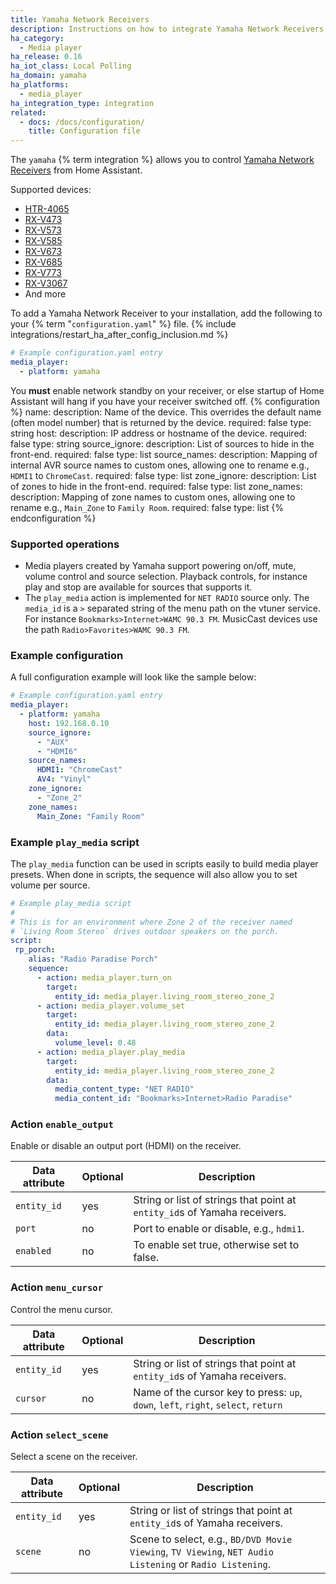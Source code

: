 ```yaml
---
title: Yamaha Network Receivers
description: Instructions on how to integrate Yamaha Network Receivers into Home Assistant.
ha_category:
  - Media player
ha_release: 0.16
ha_iot_class: Local Polling
ha_domain: yamaha
ha_platforms:
  - media_player
ha_integration_type: integration
related:
  - docs: /docs/configuration/
    title: Configuration file
---
```


The `yamaha` {% term integration %} allows you to control [Yamaha Network Receivers](https://usa.yamaha.com/products/audio-visual/av-receivers-amps/rx) from Home Assistant.

Supported devices:

- [HTR-4065](https://www.yamaha.com/cchtr4065/)
- [RX-V473](https://ca.yamaha.com/en/products/audio_visual/av_receivers_amps/rx-v473/specs.html)
- [RX-V573](https://ca.yamaha.com/en/products/audio_visual/av_receivers_amps/rx-v573/specs.html)
- [RX-V585](https://ca.yamaha.com/en/products/audio_visual/av_receivers_amps/rx-v585_u/specs.html)
- [RX-V673](https://ca.yamaha.com/en/products/audio_visual/av_receivers_amps/rx-v673/specs.html)
- [RX-V685](https://ca.yamaha.com/en/products/audio_visual/av_receivers_amps/rx-v685_u/specs.html)
- [RX-V773](https://ca.yamaha.com/en/products/audio_visual/av_receivers_amps/rx-v773/specs.html)
- [RX-V3067](https://ca.yamaha.com/en/products/audio_visual/av_receivers_amps/rx-v3067/specs.html)
- And more

To add a Yamaha Network Receiver to your installation, add the following to your {% term "`configuration.yaml`" %} file.
{% include integrations/restart_ha_after_config_inclusion.md %}

```yaml
# Example configuration.yaml entry
media_player:
  - platform: yamaha
```
You **must** enable network standby on your receiver, or else startup of Home Assistant will hang if you
have your receiver switched off.
{% configuration %}
name:
  description: Name of the device. This overrides the default name (often model number) that is returned by the device.
  required: false
  type: string
host:
  description: IP address or hostname of the device.
  required: false
  type: string
source_ignore:
  description: List of sources to hide in the front-end.
  required: false
  type: list
source_names:
  description: Mapping of internal AVR source names to custom ones, allowing one to rename e.g., `HDMI1` to `ChromeCast`.
  required: false
  type: list
zone_ignore:
  description: List of zones to hide in the front-end.
  required: false
  type: list
zone_names:
  description: Mapping of zone names to custom ones, allowing one to rename e.g., `Main_Zone` to `Family Room`.
  required: false
  type: list
{% endconfiguration %}

### Supported operations

- Media players created by Yamaha support powering on/off, mute,
  volume control and source selection. Playback controls, for instance
  play and stop are available for sources that supports it.
- The `play_media` action is implemented for `NET RADIO` source
  only. The `media_id` is a `>` separated string of the menu path on
  the vtuner service. For instance `Bookmarks>Internet>WAMC 90.3 FM`.
  MusicCast devices use the path `Radio>Favorites>WAMC 90.3 FM`.

### Example configuration

A full configuration example will look like the sample below:
```yaml
# Example configuration.yaml entry
media_player:
  - platform: yamaha
    host: 192.168.0.10
    source_ignore:
      - "AUX"
      - "HDMI6"
    source_names:
      HDMI1: "ChromeCast"
      AV4: "Vinyl"
    zone_ignore:
      - "Zone_2"
    zone_names:
      Main_Zone: "Family Room"
```

### Example `play_media` script

The `play_media` function can be used in scripts easily to build media
player presets. When done in scripts, the sequence will also allow you
to set volume per source.

```yaml
# Example play_media script
#
# This is for an environment where Zone 2 of the receiver named
# `Living Room Stereo` drives outdoor speakers on the porch.
script:
 rp_porch:
    alias: "Radio Paradise Porch"
    sequence:
      - action: media_player.turn_on
        target:
          entity_id: media_player.living_room_stereo_zone_2
      - action: media_player.volume_set
        target:
          entity_id: media_player.living_room_stereo_zone_2
        data:
          volume_level: 0.48
      - action: media_player.play_media
        target:
          entity_id: media_player.living_room_stereo_zone_2
        data:
          media_content_type: "NET RADIO"
          media_content_id: "Bookmarks>Internet>Radio Paradise"

```

### Action `enable_output`

Enable or disable an output port (HDMI) on the receiver.

| Data attribute | Optional | Description                                                               |
| ---------------------- | -------- | ------------------------------------------------------------------------- |
| `entity_id`            | yes      | String or list of strings that point at `entity_id`s of Yamaha receivers. |
| `port`                 | no       | Port to enable or disable, e.g., `hdmi1`.                                 |
| `enabled`              | no       | To enable set true, otherwise set to false.                               |

### Action `menu_cursor`

Control the menu cursor.

| Data attribute | Optional | Description                                                                        |
| ---------------------- | -------- | ---------------------------------------------------------------------------------- |
| `entity_id`            | yes      | String or list of strings that point at `entity_id`s of Yamaha receivers.          |
| `cursor`               | no       | Name of the cursor key to press: `up`, `down`, `left`, `right`, `select`, `return` |

### Action `select_scene`

Select a scene on the receiver.

| Data attribute | Optional | Description                                                                                              |
| ---------------------- | -------- | -------------------------------------------------------------------------------------------------------- |
| `entity_id`            | yes      | String or list of strings that point at `entity_id`s of Yamaha receivers.                                |
| `scene`                | no       | Scene to select, e.g., `BD/DVD Movie Viewing`, `TV Viewing`, `NET Audio Listening` or `Radio Listening`. |
